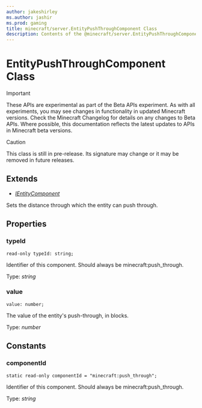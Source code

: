 ```yaml
---
author: jakeshirley
ms.author: jashir
ms.prod: gaming
title: minecraft/server.EntityPushThroughComponent Class
description: Contents of the @minecraft/server.EntityPushThroughComponent class.
---
```

# EntityPushThroughComponent Class
>[!IMPORTANT]
>These APIs are experimental as part of the Beta APIs experiment. As with all experiments, you may see changes in functionality in updated Minecraft versions. Check the Minecraft Changelog for details on any changes to Beta APIs. Where possible, this documentation reflects the latest updates to APIs in Minecraft beta versions.

> [!CAUTION]
> This class is still in pre-release.  Its signature may change or it may be removed in future releases.

## Extends
- [*IEntityComponent*](IEntityComponent.md)

Sets the distance through which the entity can push through.

## Properties

### **typeId**
`read-only typeId: string;`

Identifier of this component. Should always be minecraft:push_through.

Type: *string*

### **value**
`value: number;`

The value of the entity's push-through, in blocks.

Type: *number*

## Constants

### **componentId**
`static read-only componentId = "minecraft:push_through";`

Identifier of this component. Should always be minecraft:push_through.

Type: *string*
